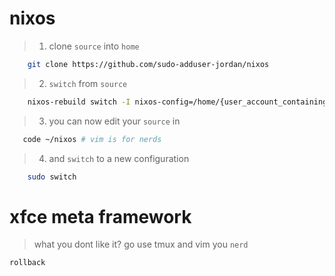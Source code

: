 # nixos 

>1. clone `source` into `home`

```sh
    git clone https://github.com/sudo-adduser-jordan/nixos
```
>2. `switch` from `source`

```sh
    nixos-rebuild switch -I nixos-config=/home/{user_account_containing source}/nixos/configuration.nix
```

>3. you can now edit your `source` in 

```sh
   code ~/nixos # vim is for nerds
```

>4. and `switch` to a new configuration

```sh
    sudo switch
```

# xfce meta framework

>what you dont like it? go use tmux and vim you `nerd`
```sh
rollback
```


